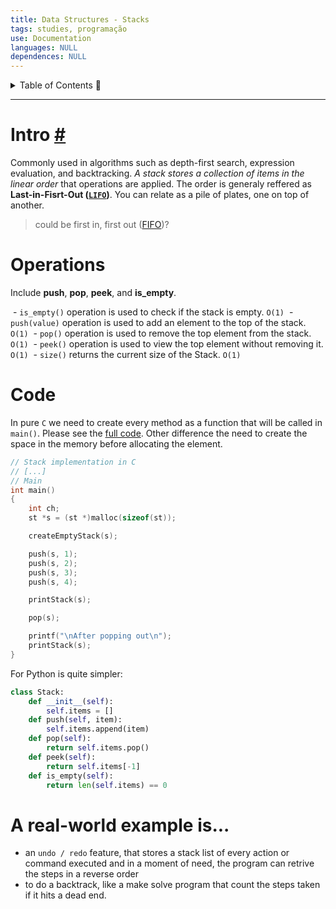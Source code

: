 ```yaml
---
title: Data Structures - Stacks
tags: studies, programação
use: Documentation
languages: NULL
dependences: NULL
---
```


<details> <summary>Table of Contents 🔖</summary>

- [Intro #](#intro-)
- [Operations](#operations)
- [Code](#code)
- [A **real-world** example is...](#a-real-world-example-is)

</details>

---

# Intro [#](https://www.techtarget.com/whatis/definition/stack)

Commonly used in algorithms such as depth-first search, expression evaluation, and backtracking. *A stack stores a collection of items in the linear order* that operations are applied. The order is generaly reffered as **Last-in-Fisrt-Out ([`LIFO`](lifo_fifo.md))**. You can relate as a pile of plates, one on top of another.
> could be first in, first out ([FIFO](https://www.techtarget.com/whatis/definition/FIFO-first-in-first-out))?

# Operations

Include **push**, **pop**, **peek**, and **is_empty**.

 - `is_empty()` operation is used to check if the stack is empty. `O(1)`
 - `push(value)` operation is used to add an element to the top of the stack. `O(1)`
 - `pop()` operation is used to remove the top element from the stack. `O(1)`
 - `peek()` operation is used to view the top element without removing it. `O(1)`
 - `size()` returns the current size of the Stack. `O(1)`

# Code

In pure `C` we need to create every method as a function that will be called in `main()`. Please see the [full code](stack_implementation.c).
Other difference the need to create the space in the memory before allocating the element.

```c
// Stack implementation in C
// [...]
// Main
int	main()
{
	int ch;
	st *s = (st *)malloc(sizeof(st));

	createEmptyStack(s);

	push(s, 1);
	push(s, 2);
	push(s, 3);
	push(s, 4);

	printStack(s);

	pop(s);

	printf("\nAfter popping out\n");
	printStack(s);
}
```

For Python is quite simpler:

```python
class Stack:  
	def __init__(self):
		self.items = []
	def push(self, item):
		self.items.append(item)
	def pop(self):
		return self.items.pop()
	def peek(self):
		return self.items[-1]
	def is_empty(self):
		return len(self.items) == 0
```

# A **real-world** example is...
- an `undo / redo` feature, that stores a stack list of every action or command executed and in a moment of need, the program can retrive the steps in a reverse order 
- to do a backtrack, like a make solve program that count the steps taken if it hits a dead end. 
